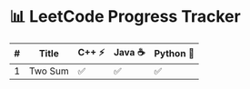 # 📊 LeetCode Progress Tracker

| # | Title | C++ ⚡ | Java ☕ | Python 🐍 |
|---|-------|---|---|---|
| 1 | Two Sum | ✅ | ✅ | ✅ |